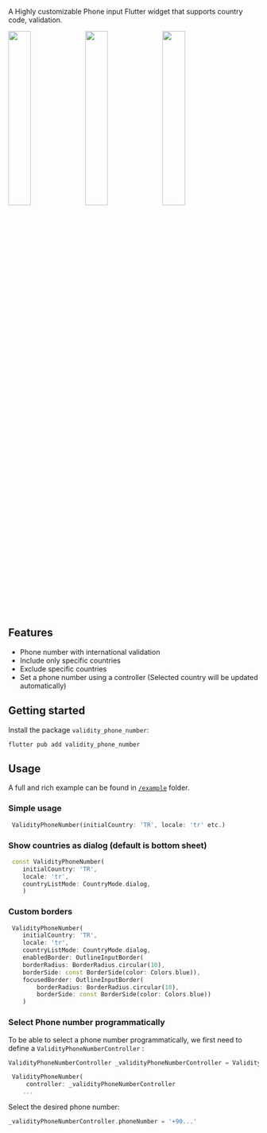 A Highly customizable Phone input Flutter widget that supports country code, validation.

<p float="center">
  <img src="https://www.mindinventory.com/blog/wp-content/uploads/2022/10/flutter-3.png" width="30%" />
  <img src="https://www.mindinventory.com/blog/wp-content/uploads/2022/10/flutter-3.png" width="30%" />
  <img src="https://www.mindinventory.com/blog/wp-content/uploads/2022/10/flutter-3.png" width="30%" />
  

</p>

## Features

- Phone number with international validation
- Include only specific countries
- Exclude specific countries
- Set a phone number using a controller (Selected country will be updated automatically)

## Getting started
Install the package `validity_phone_number`:
```
flutter pub add validity_phone_number
```


## Usage
A full and rich example can be found in [`/example`](example/) folder.


### Simple usage
```dart
 ValidityPhoneNumber(initialCountry: 'TR', locale: 'tr' etc.)
```

### Show countries as dialog (default is bottom sheet)
```dart
 const ValidityPhoneNumber(
    initialCountry: 'TR',
    locale: 'tr',
    countryListMode: CountryMode.dialog,
    )
```

### Custom borders
```dart
 ValidityPhoneNumber(
    initialCountry: 'TR',
    locale: 'tr',
    countryListMode: CountryMode.dialog,
    enabledBorder: OutlineInputBorder(
    borderRadius: BorderRadius.circular(10),
    borderSide: const BorderSide(color: Colors.blue)),
    focusedBorder: OutlineInputBorder(
        borderRadius: BorderRadius.circular(10),
        borderSide: const BorderSide(color: Colors.blue))
    )
```

### Select Phone number programmatically
To be able to select a phone number programmatically, we first need to define a `ValidityPhoneNumberController` :

```dart
ValidityPhoneNumberController _validityPhoneNumberController = ValidityPhoneNumberController(context);
```
```dart
 ValidityPhoneNumber(
     controller: _validityPhoneNumberController
    ...
```

Select the desired phone number:
```dart
_validityPhoneNumberController.phoneNumber = '+90...'
```


